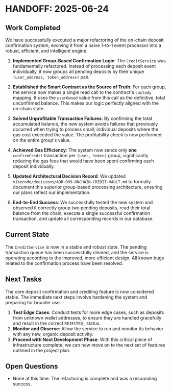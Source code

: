 # HANDOFF: 2025-06-24

## Work Completed

We have successfully executed a major refactoring of the on-chain deposit confirmation system, evolving it from a naive 1-to-1 event processor into a robust, efficient, and intelligent engine.

1.  **Implemented Group-Based Confirmation Logic**: The `CreditService` was fundamentally refactored. Instead of processing each deposit event individually, it now groups all pending deposits by their unique `(user_address, token_address)` pair.

2.  **Established the Smart Contract as the Source of Truth**: For each group, the service now makes a single read call to the contract's `custody` mapping. It uses the `userOwned` value from this call as the definitive, total unconfirmed balance. This makes our logic perfectly aligned with the on-chain state.

3.  **Solved Unprofitable Transaction Failures**: By confirming the total accumulated balance, the new system avoids failures that previously occurred when trying to process small, individual deposits where the gas cost exceeded the value. The profitability check is now performed on the entire group's value.

4.  **Achieved Gas Efficiency**: The system now sends only **one** `confirmCredit` transaction per `(user, token)` group, significantly reducing the gas fees that would have been spent confirming each deposit individually.

5.  **Updated Architectural Decision Record**: We updated `vibecode/decisions/ADR-009-ONCHAIN-CREDIT-VAULT.md` to formally document this superior group-based processing architecture, ensuring our plans reflect our implementation.

6.  **End-to-End Success**: We successfully tested the new system and observed it correctly group two pending deposits, read their total balance from the chain, execute a single successful confirmation transaction, and update all corresponding records in our database.

## Current State

The `CreditService` is now in a stable and robust state. The pending transaction queue has been successfully cleared, and the service is operating according to the improved, more efficient design. All known bugs related to the confirmation process have been resolved.

## Next Tasks

The core deposit confirmation and crediting feature is now considered stable. The immediate next steps involve hardening the system and preparing for broader use.

1.  **Test Edge Cases**: Conduct tests for more edge cases, such as deposits from unknown wallet addresses, to ensure they are handled gracefully and result in the correct `REJECTED_` status.
2.  **Monitor and Observe**: Allow the service to run and monitor its behavior with any new, organic deposit activity.
3.  **Proceed with Next Development Phase**: With this critical piece of infrastructure complete, we can now move on to the next set of features outlined in the project plan.

## Open Questions

*   None at this time. The refactoring is complete and was a resounding success. 